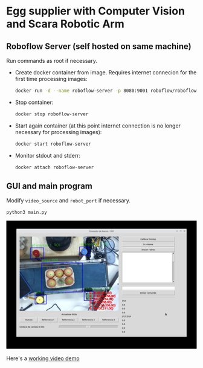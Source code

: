 # Egg supplier with Computer Vision and Scara Robotic Arm

## Roboflow Server (self hosted on same machine)

Run commands as root if necessary.

- Create docker container from image. Requires internet connecion for the first time processing images:

    ```bash
    docker run -d --name roboflow-server -p 8080:9001 roboflow/roboflow-inference-server-cpu
    ```

- Stop container:

    ```bash
    docker stop roboflow-server
    ```

- Start again container (at this point internet connection is no longer necessary for processing images):

    ```bash
    docker start roboflow-server
    ```

- Monitor stdout and stderr:

    ```bash
    docker attach roboflow-server
    ```

## GUI and main program

Modify `video_source` and `robot_port` if necessary.

```bash
python3 main.py
```

![Gui screenshot](./demos/gui_screenshot.jpg)

Here's a [working video demo](https://drive.google.com/file/d/1SxGCYM9XJyWuuOgOleMaBsQY9g8OEJad/view?usp=sharing)